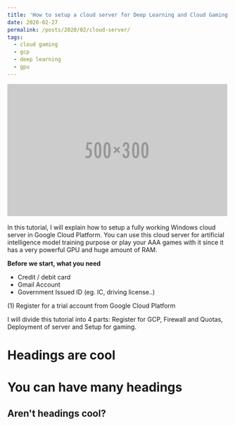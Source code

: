 ```yaml
---
title: 'How to setup a cloud server for Deep Learning and Cloud Gaming'
date: 2020-02-27
permalink: /posts/2020/02/cloud-server/
tags:
  - cloud gaming
  - gcp
  - deep learning
  - gpu
---
```


<img src='/images/500x300.png'>

In this tutorial, I will explain how to setup a fully working Windows cloud server in
Google Cloud Platform. You can use this cloud server for artificial intelligence model
training purpose or play your AAA games with it since it has a very powerful GPU
and huge amount of RAM.

**Before we start, what you need**
 - Credit / debit card
 - Gmail Account
 - Government Issued ID (eg. IC, driving license..)

(1) Register for a trial account from Google Cloud Platform

I will divide this tutorial into 4 parts: Register for GCP, Firewall and Quotas, Deployment of server and Setup for gaming.



Headings are cool
======

You can have many headings
======

Aren't headings cool?
------
